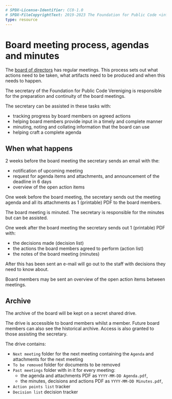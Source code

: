 ```yaml
---
# SPDX-License-Identifier: CC0-1.0
# SPDX-FileCopyrightText: 2019-2023 The Foundation for Public Code <info@publiccode.net>
type: resource
---
```


# Board meeting process, agendas and minutes

The [board of directors](../../organization/governance-model.md#board-of-directors) has regular meetings.
This process sets out what actions need to be taken, what artifacts need to be produced and when this needs to happen.

The secretary of the Foundation for Public Code Vereniging is responsible for the preparation and continuity of the board meetings.

The secretary can be assisted in these tasks with:

* tracking progress by board members on agreed actions
* helping board members provide input in a timely and complete manner
* minuting, noting and collating information that the board can use
* helping craft a complete agenda

## When what happens

2 weeks before the board meeting the secretary sends an email with the:

* notification of upcoming meeting
* request for agenda items and attachments, and announcement of the deadline in 6 days
* overview of the open action items

One week before the board meeting, the secretary sends out the meeting agenda and all its attachments as 1 (printable) PDF to the board members.

The board meeting is minuted. The secretary is responsible for the minutes but can be assisted.

One week after the board meeting the secretary sends out 1 (printable) PDF with:

* the decisions made (decision list)
* the actions the board members agreed to perform (action list)
* the notes of the board meeting (minutes)

After this has been sent an e-mail will go out to the staff with decisions they need to know about.

Board members may be sent an overview of the open action items between meetings.

## Archive

The archive of the board will be kept on a secret shared drive.

The drive is accessible to board members whilst a member. Future board members can also see the historical archive. Access is also granted to those assisting the secretary.

The drive contains:

* `Next meeting` folder for the next meeting containing the `Agenda` and attachments for the next meeting
* `To be removed` folder for documents to be removed
* `Past meetings` folder with in it for every meeting:
  * the agenda and attachments PDF as `YYYY-MM-DD Agenda.pdf`,
  * the minutes, decisions and actions PDF as `YYYY-MM-DD Minutes.pdf`,
* `Action points list` tracker
* `Decision list` decision tracker
